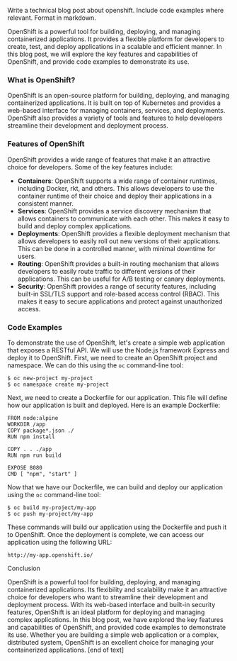  Write a technical blog post about openshift. Include code examples where relevant. Format in markdown.

OpenShift is a powerful tool for building, deploying, and managing containerized applications. It provides a flexible platform for developers to create, test, and deploy applications in a scalable and efficient manner. In this blog post, we will explore the key features and capabilities of OpenShift, and provide code examples to demonstrate its use.
### What is OpenShift?

OpenShift is an open-source platform for building, deploying, and managing containerized applications. It is built on top of Kubernetes and provides a web-based interface for managing containers, services, and deployments. OpenShift also provides a variety of tools and features to help developers streamline their development and deployment process.
### Features of OpenShift

OpenShift provides a wide range of features that make it an attractive choice for developers. Some of the key features include:

* **Containers**: OpenShift supports a wide range of container runtimes, including Docker, rkt, and others. This allows developers to use the container runtime of their choice and deploy their applications in a consistent manner.
* **Services**: OpenShift provides a service discovery mechanism that allows containers to communicate with each other. This makes it easy to build and deploy complex applications.
* **Deployments**: OpenShift provides a flexible deployment mechanism that allows developers to easily roll out new versions of their applications. This can be done in a controlled manner, with minimal downtime for users.
* **Routing**: OpenShift provides a built-in routing mechanism that allows developers to easily route traffic to different versions of their applications. This can be useful for A/B testing or canary deployments.
* **Security**: OpenShift provides a range of security features, including built-in SSL/TLS support and role-based access control (RBAC). This makes it easy to secure applications and protect against unauthorized access.
### Code Examples

To demonstrate the use of OpenShift, let's create a simple web application that exposes a RESTful API. We will use the Node.js framework Express and deploy it to OpenShift.
First, we need to create an OpenShift project and namespace. We can do this using the `oc` command-line tool:
```
$ oc new-project my-project
$ oc namespace create my-project
```
Next, we need to create a Dockerfile for our application. This file will define how our application is built and deployed. Here is an example Dockerfile:
```
FROM node:alpine
WORKDIR /app
COPY package*.json ./
RUN npm install

COPY . . ./app
RUN npm run build

EXPOSE 8080
CMD [ "npm", "start" ]
```

Now that we have our Dockerfile, we can build and deploy our application using the `oc` command-line tool:
```
$ oc build my-project/my-app
$ oc push my-project/my-app
```
These commands will build our application using the Dockerfile and push it to OpenShift. Once the deployment is complete, we can access our application using the following URL:
```
http://my-app.openshift.io/
```

Conclusion

OpenShift is a powerful tool for building, deploying, and managing containerized applications. Its flexibility and scalability make it an attractive choice for developers who want to streamline their development and deployment process. With its web-based interface and built-in security features, OpenShift is an ideal platform for deploying and managing complex applications.
In this blog post, we have explored the key features and capabilities of OpenShift, and provided code examples to demonstrate its use. Whether you are building a simple web application or a complex, distributed system, OpenShift is an excellent choice for managing your containerized applications. [end of text]


